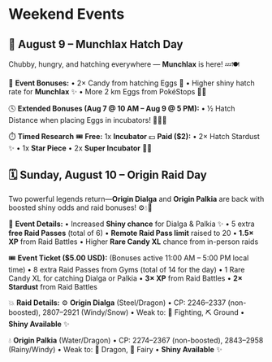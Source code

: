 # Weekend Events

## 🥚 August 9 – **Munchlax Hatch Day**

Chubby, hungry, and hatching everywhere — **Munchlax** is here! 💤🍽️

🎁 **Event Bonuses:**
• 2× Candy from hatching Eggs 🍬
• Higher shiny hatch rate for **Munchlax** ✨
• More 2 km Eggs from PokéStops 🚶‍♂️

🕓 **Extended Bonuses (Aug 7 @ 10 AM – Aug 9 @ 5 PM):**
• ½ Hatch Distance when placing Eggs in incubators! 🏃‍♀️💨

⏱️ **Timed Research**
🎟️ **Free:** 1x **Incubator**
💵 **Paid ($2):**
• 2× Hatch Stardust ✨
• 1x **Star Piece**
• 2x **Super Incubator** 🥚🔥



## 🗓️ Sunday, August 10 – **Origin Raid Day**

Two powerful legends return—**Origin Dialga** and **Origin Palkia** are back with boosted shiny odds and raid bonuses! ⚙️💧🐉

📑 **Event Details:**
• Increased **Shiny chance** for Dialga & Palkia ✨
• 5 extra **free Raid Passes** (total of 6)
• **Remote Raid Pass limit** raised to 20
• **1.5× XP** from Raid Battles
• Higher **Rare Candy XL** chance from in-person raids

🎟️ **Event Ticket ($5.00 USD):** (Bonuses active 11:00 AM – 5:00 PM local time)
• 8 extra Raid Passes from Gyms (total of 14 for the day)
• 1 Rare Candy XL for catching Dialga or Palkia
• **3× XP** from Raid Battles
• **2× Stardust** from Raid Battles

💥 **Raid Details:**
⚙️ **Origin Dialga** (Steel/Dragon)
• CP: 2246–2337 (non-boosted), 2807–2921 (Windy/Snow)
• Weak to: 🥊 Fighting, ⛏️ Ground
• **Shiny Available** ✨

💧 **Origin Palkia** (Water/Dragon)
• CP: 2274–2367 (non-boosted), 2843–2958 (Rainy/Windy)
• Weak to: 🐉 Dragon, 🧚 Fairy
• **Shiny Available** ✨






